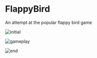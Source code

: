 # FlappyBird

An attempt at the popular flappy bird game

![initial](https://user-images.githubusercontent.com/61557175/202586519-742406ca-b8f5-4079-94d9-75a60a747293.png)


![gameplay](https://user-images.githubusercontent.com/61557175/202586508-5ebe13a3-b180-40d2-81ea-8ce3f80b4be5.png)


![end](https://user-images.githubusercontent.com/61557175/202586523-09008d7c-0977-425e-bc1b-de60428b6eef.png)
